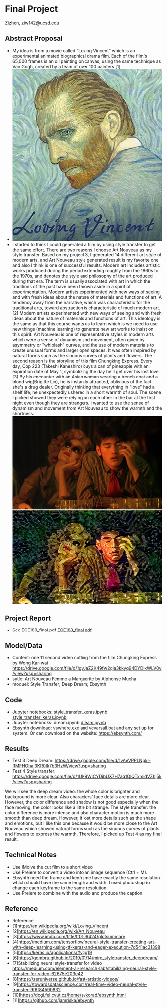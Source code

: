# Final Project

Zizhen, ziw142@ucsd.edu

## Abstract Proposal

- My idea is from a movie called “Loving Vincent” which is an experimental animated biographical drama film. Each of the film's 65,000 frames is an oil painting on canvas, using the same technique as Van Gogh, created by a team of over 100 painters.[1] 
- ![](https://github.com/ucsd-ml-arts/ml-art-final-zizhen_wang/blob/master/vincent%20(2).jpg)
- I started to think I could generated a film by using style transfer to get the same effort. There are two reasons I choose Art Nouveau as my style transfer. Based on my project 3, I generated 14 different art style of modern arts, and Art Nouveau style generated result is my favorite one and also I think is one of successful results. Modern art includes artistic works produced during the period extending roughly from the 1860s to the 1970s, and denotes the style and philosophy of the art produced during that era. The term is usually associated with art in which the traditions of the past have been thrown aside in a spirit of experimentation. Modern artists experimented with new ways of seeing and with fresh ideas about the nature of materials and functions of art. A tendency away from the narrative, which was characteristic for the traditional arts, toward abstraction is characteristic of much modern art.[2] Modern artists experimented with new ways of seeing and with fresh ideas about the nature of materials and functions of art. This ideology is the same as that this course wants us to learn which is we need to use new things (machine learning) to generate new art works to insist on this spirit. Art Nouveau is one of representative styles in modern arts which were a sense of dynamism and movement, often given by asymmetry or "whiplash" curves, and the use of modern materials to create unusual forms and larger open spaces. It was often inspired by natural forms such as the sinuous curves of plants and flowers. The second reason is the storyline of this film Chungking Express. Every day, Cop 223 (Takeshi Kaneshiro) buys a can of pineapple with an expiration date of May 1, symbolizing the day he'll get over his lost love.[3] By his encounter with an Asian woman wearing a trench coat and a blond wig(Brigitte Lin),  he is instantly attracted, oblivious of the fact she's a drug dealer. Originally thinking that everything in "love" had a shelf life, he unexpectedly ushered in a short warmth of soul. The scene I picked showed they were relying on each other in the bar at the first night even though they are strangers.  I wanted to use the sense of dynamism and movement from Art Nouveau to show the warmth and the shortness.![](https://github.com/ucsd-ml-arts/ml-art-final-zizhen_wang/blob/master/content.jpg)![](https://github.com/ucsd-ml-arts/ml-art-final-zizhen_wang/blob/master/Art%20Nouveau_result.png)



## Project Report

- See ECE188_final.pdf [ECE188_final.pdf](https://github.com/ucsd-ml-arts/ml-art-final-zizhen_wang/blob/master/ECE188_final.pdf)

## Model/Data
- Content: one 11 second video cutting from the film Chungking Express by Wong Kar-wai https://drive.google.com/file/d/1gyJaZ2K49fw2qia3kkyq94DYDlxWLV0v/view?usp=sharing
- sytle: Art Nouveau       Femme a Marguerite   by Alphonse Mucha
- moduel: Style Transfer; Deep Dream; Ebsynth


## Code
- Jupyter notebooks: style_transfer_keras.ipynb [style_transfer_keras.ipynb](https://github.com/ucsd-ml-arts/generative-visual-zizhen-w/blob/master/style_transfer_keras.ipynb)
- Jupyter notebooks: dream.ipynb [dream.ipynb](https://github.com/ucsd-ml-arts/ml-art-final-zizhen_wang/blob/master/dream.ipynb)
- Ebsynth download: vswhere.exe and vcvarsall.bat and any set up for system. Or can download on the website: https://ebsynth.com/



## Results
- Test 3 Deep Dream:
https://drive.google.com/file/d/1vAeVPPLNpkl-RMFHOhaj3KR0Ik7b3HzW/view?usp=sharing
- Test 4 Style transfer:
https://drive.google.com/file/d/1UK9WICYDjbUX7H7aq1QlQTxmidVZhj5k/view?usp=sharing

We will see the deep dream video: the whole color is brighter and background is more clear. Also characters’ face details are more clear. However, the color difference and shadow is not good especially when the face moving, the color looks like a little bit strange.
The style transfer: the color difference is more intense and also character motion is much more smooth than deep dream. However, it lost more details such as the shape and emotions, but I like this one because it would be more close to the Art Nouveau which showed natural forms such as the sinuous curves of plants and flowers to express the warmth. Therefore, I picked up Test 4 as my final result.


## Technical Notes
- Use iMoive the cut film to a short video
- Use Preiere to convert a video into an image sequence (Ctrl + M).
- Ebsynth need the frame and keyframe have exactly the same resolution which should have the same length and width. I used photoshop to change each keyframe to the same resolution.  
- Use Preiere to combine with the audio and produce the caption.


## Reference
- Reference
- [1]https://en.wikipedia.org/wiki/Loving_Vincent
- [2]https://en.wikipedia.org/wiki/Art_Nouveau
- [3]https://www.imdb.com/title/tt0109424/plotsummary
- [4]https://medium.com/tensorflow/neural-style-transfer-creating-art-with-deep-learning-using-tf-keras-and-eager-execution-7d541ac31398
- [5]https://keras.io/applications/#vgg19
- [6]https://gombru.github.io/2019/01/14/miro_styletransfer_deepdream/
- [7]Stabilizing neural style-transfer for video https://medium.com/element-ai-research-lab/stabilizing-neural-style-transfer-for-video-62675e203e42
- [8]https://zeruniverse.github.io/fast-artistic-videos/
- [9]https://towardsdatascience.com/real-time-video-neural-style-transfer-9f6f84590832
- [10]https://dcgi.fel.cvut.cz/home/sykorad/ebsynth.html
- [11]https://github.com/jamriska/ebsynth


